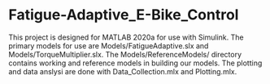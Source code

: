 # Fatigue-Adaptive_E-Bike_Control

This project is designed for MATLAB 2020a for use with Simulink. The primary models for use are Models/FatigueAdaptive.slx and Models/TorqueMultiplier.slx. The Models/ReferenceModels/ directory contains working and reference models in building our models. The plotting and data anslysi are done with Data_Collection.mlx and Plotting.mlx. 
